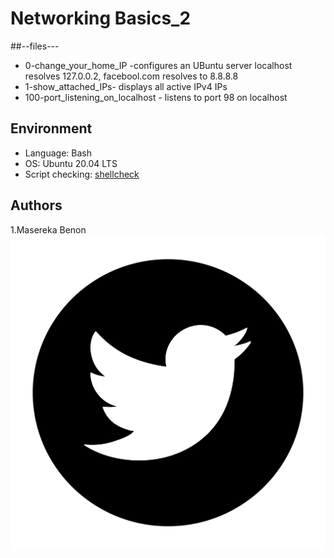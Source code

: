 # Networking Basics_2
##--files---

- 0-change_your_home_IP -configures an UBuntu server localhost resolves 127.0.0.2, facebool.com resolves to 8.8.8.8
- 1-show_attached_IPs- displays all active IPv4 IPs
- 100-port_listening_on_localhost - listens to port 98 on localhost

## Environment
- Language: Bash
- OS: Ubuntu 20.04 LTS
- Script checking: [shellcheck](https://github.com/holbertonschool/Betty/wiki)

## Authors
1.Masereka Benon [<img src ="https://github.com/Benonking/images/blob/main/Black-icon-Twitter-logo-transparent-PNG.png">](https://twitter.com/BenonKing)

